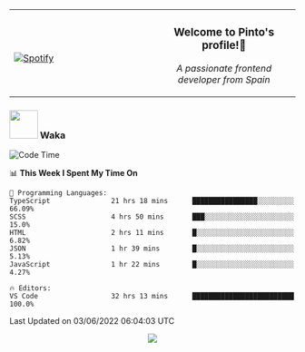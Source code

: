 <table width="100%" align="center"> 
  <tr>
  <td width="50%">
      
&nbsp; <br> [![Spotify](https://novatorem-zeta-rust.vercel.app/api/spotify)](https://open.spotify.com/user/novatorem-zeta-rust)

  </td>
  <td width="50%">
    <h3 align="center">Welcome to Pinto's profile!👋</h3>
    <p align="center"><em>A passionate frontend developer from Spain</em></p>
  </td>
  </table>

### <img src="https://media.giphy.com/media/VgCDAzcKvsR6OM0uWg/giphy.gif" width="50"> Waka

  <!--START_SECTION:waka-->
![Code Time](http://img.shields.io/badge/Code%20Time-476%20hrs%2051%20mins-blue)

📊 **This Week I Spent My Time On** 

```text
💬 Programming Languages: 
TypeScript               21 hrs 18 mins      ████████████████░░░░░░░░░   66.09% 
SCSS                     4 hrs 50 mins       ███░░░░░░░░░░░░░░░░░░░░░░   15.0% 
HTML                     2 hrs 11 mins       █░░░░░░░░░░░░░░░░░░░░░░░░   6.82% 
JSON                     1 hr 39 mins        █░░░░░░░░░░░░░░░░░░░░░░░░   5.13% 
JavaScript               1 hr 22 mins        █░░░░░░░░░░░░░░░░░░░░░░░░   4.27%

🔥 Editors: 
VS Code                  32 hrs 13 mins      █████████████████████████   100.0%

```


 Last Updated on 03/06/2022 06:04:03 UTC
<!--END_SECTION:waka-->

<div align="center">
<img src="https://github-readme-stats-gilt-tau.vercel.app/api/top-langs/?username=pinto-hub&layout=compact&theme=dracula" />
</div>
